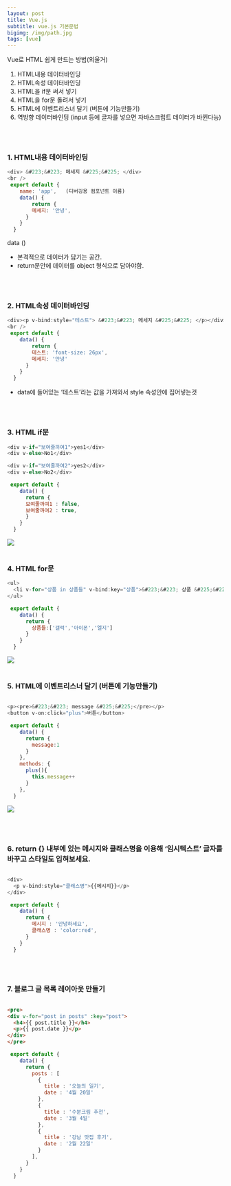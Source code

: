```yaml
---
layout: post
title: Vue.js
subtitle: vue.js 기본문법
bigimg: /img/path.jpg
tags: [vue]
---
```




Vue로 HTML 쉽게 만드는 방법(외울거)
<br />
1. HTML내용 데이터바인딩<br />
2. HTML속성 데이터바인딩<br />
3. HTML을 if문 써서 넣기<br />
4. HTML을 for문 돌려서 넣기<br />
5. HTML에 이벤트리스너 달기 (버튼에 기능만들기)<br />
6. 역방향 데이터바인딩 (input 등에 글자를 넣으면 자바스크립트 데이터가 바뀐다능)<br />


<br /><br />

### 1. HTML내용 데이터바인딩
``` javascript
<div> &#223;&#223; 메세지 &#225;&#225; </div> 
<br />
 export default {
    name: 'app',   (디버깅용 컴포넌트 이름)
    data() {
        return {
        메세지: '안녕',
      }
    }
  }
```
data ()
- 본격적으로 데이터가 담기는 공간. 
- return문안에 데이터를 object 형식으로 담아야함.

<br /><br />

### 2. HTML속성 데이터바인딩
``` javascript
<div><p v-bind:style="테스트"> &#223;&#223; 메세지 &#225;&#225; </p></div> 
<br />
 export default {
    data() {
        return {
        테스트: 'font-size: 26px',
        메세지: '안녕'
      }
    }
  }
```
* data에 들어있는 ‘테스트’라는 값을 가져와서 style 속성안에 집어넣는것

<br /><br />

### 3. HTML if문
``` javascript
<div v-if="보여줄까여1">yes1</div>
<div v-else>No1</div>

<div v-if="보여줄까여2">yes2</div>
<div v-else>No2</div>

 export default {
    data() {
      return {
      보여줄까여1 : false,
      보여줄까여2 : true,
      }
    }
  }
```
<img src="https://jungma.github.io/img/if-else.PNG" align="center" />
<br /><br />

### 4. HTML for문
``` javascript
<ul>
  <li v-for="상품 in 상품들" v-bind:key="상품">&#223;&#223; 상품 &#225;&#225;</li>
</ul>

 export default {
    data() {
      return {
        상품들:['갤럭','아이폰','엘지']
      }
    }
  }
```
<img src="https://jungma.github.io/img/for.PNG" align="center" />
<br /><br />

### 5. HTML에 이벤트리스너 달기 (버튼에 기능만들기)
``` javascript

<p><pre>&#223;&#223; message &#225;&#225;</pre></p>
<button v-on:click="plus">버튼</button>

 export default {
    data() {
      return {
        message:1
      }
    },
    methods: {
      plus(){
        this.message++
      }
    },
  }
```
<img src="https://jungma.github.io/img/function.PNG" align="center" />

<br /><br />

### 6. return {} 내부에 있는 메시지와 클래스명을 이용해 ‘임시텍스트’ 글자를 바꾸고 스타일도 입혀보세요.

``` javascript

<div>
  <p v-bind:style="클래스명">{{메시지}}</p>
</div>

 export default {
    data() {
      return {
        메시지 : '안녕하세요',
        클래스명 : 'color:red',
      }
    }
  }


```

<br /><br />

### 7. 블로그 글 목록 레이아웃 만들기

``` html

<pre>
<div v-for="post in posts" :key="post">
  <h4>{{ post.title }}</h4>
  <p>{{ post.date }}</p>
</div>
</pre>
```

``` javascript
 export default {
    data() {
      return {
        posts : [
          {
            title : '오늘의 일기',
            date : '4월 20일'
          },
          {
            title : '수분크림 추천',
            date : '3월 4일'
          },
          {
            title : '강남 맛집 후기',
            date : '2월 22일'
          }
        ],
      }
    }
  }


```



